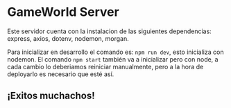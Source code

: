 # GameWorld Server
Este servidor cuenta con la instalacion de las siguientes dependencias:  express, axios, dotenv, nodemon, morgan.

Para inicializar en desarrollo el comando es: ```npm run dev```, esto inicializa con nodemon.
El comando ```npm start``` también va a inicializar pero con node, a cada cambio lo deberiamos reiniciar manualmente, pero a la hora de deployarlo es necesario que esté así.

## ¡Exitos muchachos!